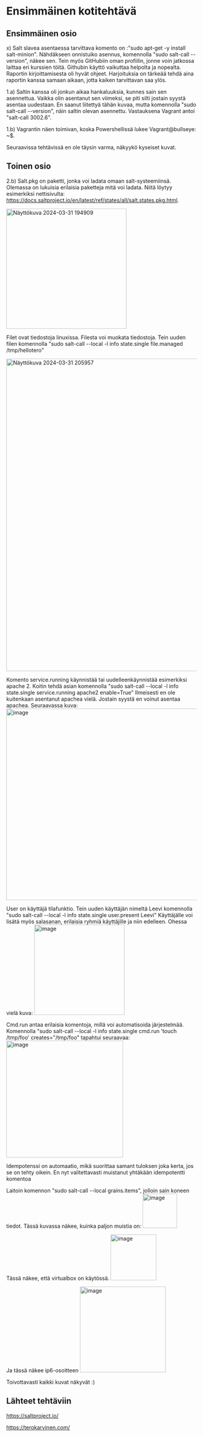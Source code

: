 # Ensimmäinen kotitehtävä

## Ensimmäinen osio

x) Salt slavea asentaessa tarvittava komento on :"sudo apt-get -y install salt-minion". Nähdäkseen onnistuiko asennus, komennolla "sudo salt-call --version", näkee sen. 
Tein myös GitHubiin oman profiilin, jonne voin jatkossa laittaa eri kurssien töitä. Githubin käyttö vaikuttaa helpolta ja nopealta. 
Raportin kirjoittamisesta oli hyvät ohjeet. Harjoituksia on tärkeää tehdä aina raportin kanssa samaan aikaan, jotta kaiken tarvittavan saa ylös.

1.a) Saltin kanssa oli jonkun aikaa hankaluuksia, kunnes sain sen asennettua. Vaikka olin asentanut sen viimeksi, se piti silti jostain syystä asentaa uudestaan.
En saanut liitettyä tähän kuvaa, mutta komennolla "sudo salt-call --version", näin saltin olevan asennettu. Vastauksena Vagrant antoi "salt-call 3002.6".

1.b) Vagrantin näen toimivan, koska Powershellissä lukee Vagrant@bullseye: ~$. 

Seuraavissa tehtävissä en ole täysin varma, näkyykö kyseiset kuvat. 

## Toinen osio

2.b) Salt.pkg on paketti, jonka voi ladata omaan salt-systeemiinsä. Olemassa on lukuisia erilaisia paketteja mitä voi ladata. Niitä löytyy esimerkiksi nettisivulta:
https://docs.saltproject.io/en/latest/ref/states/all/salt.states.pkg.html.

<img width="318" alt="Näyttökuva 2024-03-31 194909" src="https://github.com/LeeviHuttunen/Palvelintenhallinta/assets/165004822/a9c07340-9ec3-4c39-895a-7a684d384b38">

Filet ovat tiedostoja linuxissa. Filesta voi muokata tiedostoja. Tein uuden filen komennolla "sudo salt-call --local -l info state.single file.managed /tmp/hellotero"

<img width="827" alt="Näyttökuva 2024-03-31 205957" src="https://github.com/LeeviHuttunen/Palvelintenhallinta/assets/165004822/a56535cc-1d4b-4e7a-aeb3-aa9dd9b364be">

Komento service.running käynnistää tai uudelleenkäynnistää esimerkiksi apache 2. Koitin tehdä asian komennolla "sudo salt-call --local -l info state.single service.running apache2 enable=True"
Ilmeisesti en ole kuitenkaan asentanut apachea vielä. Jostain syystä en voinut asentaa apachea. Seuraavassa kuva:
<img width="507" alt="image" src="https://github.com/LeeviHuttunen/Palvelintenhallinta/assets/165004822/ea36425a-4746-4ca5-90fe-8d9f0333378d">

User on käyttäjä tilafunktio. Tein uuden käyttäjän nimeltä Leevi komennolla "sudo salt-call --local -l info state.single user.present Leevi" Käyttäjälle voi lisätä
myös salasanan, erilaisia ryhmiä käyttäjille ja niin edelleen. Ohessa vielä kuva:
<img width="239" alt="image" src="https://github.com/LeeviHuttunen/Palvelintenhallinta/assets/165004822/0318a7be-2b48-4b49-9b8f-273e7e422fe8">

Cmd.run antaa erilaisia komentoja, millä voi automatisoida järjestelmää. Komennolla "sudo salt-call --local -l info state.single cmd.run 'touch /tmp/foo' creates="/tmp/foo"
tapahtui seuraavaa: 
<img width="309" alt="image" src="https://github.com/LeeviHuttunen/Palvelintenhallinta/assets/165004822/daf8c88a-83ea-442d-8cdd-4a5ddf35c6d1">

Idempotenssi on automaatio, mikä suorittaa samant tuloksen joka kerta, jos se on tehty oikein. En nyt valitettavasti muistanut yhtäkään idempotentti komentoa

Laitoin komennon "sudo salt-call --local grains.items", jolloin sain koneen tiedot. 
Tässä kuvassa näkee, kuinka paljon muistia on:
<img width="91" alt="image" src="https://github.com/LeeviHuttunen/Palvelintenhallinta/assets/165004822/d883c82f-8342-400e-bb0c-26d6b4b7393c">

Tässä näkee, että virtualbox on käytössä. 
<img width="121" alt="image" src="https://github.com/LeeviHuttunen/Palvelintenhallinta/assets/165004822/f7cb64b3-4495-41c7-99de-5cbb6559a0dd">

Ja tässä näkee ip6-osoitteen
<img width="227" alt="image" src="https://github.com/LeeviHuttunen/Palvelintenhallinta/assets/165004822/179dfc2b-b4fa-40f1-8543-c016b566e805">

Toivottavasti kaikki kuvat näkyvät :)

## Lähteet tehtäviin

https://saltproject.io/

https://terokarvinen.com/






